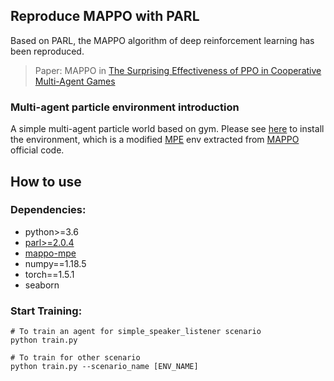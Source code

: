 ## Reproduce MAPPO with PARL

Based on PARL, the MAPPO algorithm of deep reinforcement learning has been reproduced.

> Paper: MAPPO in [ The Surprising Effectiveness of PPO in Cooperative Multi-Agent Games](https://arxiv.org/abs/2103.01955)

### Multi-agent particle environment introduction

A simple multi-agent particle world based on gym. Please see [here](https://github.com/caoxixiya/mappo_mpe) to install the environment, which is a modified [MPE](https://github.com/openai/multiagent-particle-envs) env extracted from [MAPPO](https://github.com/marlbenchmark/on-policy/tree/main/onpolicy/envs) official code.

## How to use

### Dependencies:

+ python>=3.6
+ [parl>=2.0.4](https://github.com/PaddlePaddle/PARL)
+ [mappo-mpe](https://github.com/caoxixiya/mappo_mpe)
+ numpy==1.18.5
+ torch==1.5.1
+ seaborn

### Start Training:

```commandline
# To train an agent for simple_speaker_listener scenario
python train.py

# To train for other scenario
python train.py --scenario_name [ENV_NAME]
```

